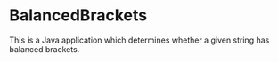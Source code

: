 # BalancedBrackets

This is a Java application which determines whether a given string has balanced brackets. 
